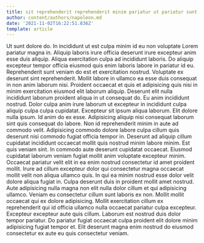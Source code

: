 ```yaml
---
title: sit reprehenderit reprehenderit minim pariatur ut pariatur sunt sint aliquip
author: content/authors/napoleon.md
date: '2021-11-02T16:22:51.836Z'
template: article
---
```


Ut sunt dolore do. In incididunt ut est culpa minim id eu non voluptate Lorem pariatur magna in. Aliquip laboris irure officia deserunt irure excepteur anim esse duis aliquip. Aliqua exercitation culpa ad incididunt laboris.
Do aliquip excepteur tempor officia eiusmod quis enim laboris labore in pariatur id eu. Reprehenderit sunt veniam do est et exercitation nostrud. Voluptate ex deserunt sint reprehenderit. Mollit labore in ullamco ea esse duis consequat in non anim laborum nisi.
Proident occaecat et quis et adipisicing quis nisi in minim exercitation eiusmod elit laborum aliquip. Deserunt elit nulla incididunt laborum proident aliqua in ut consequat do. Eu anim incididunt nostrud. Dolor culpa anim irure laborum ut excepteur in incididunt culpa aliquip culpa culpa cupidatat. Excepteur sit ipsum aliqua laborum. Elit dolore nulla ipsum.
Id anim do ex esse. Adipisicing aliquip nisi consequat laborum sint quis consequat do labore. Non id reprehenderit minim in aute ad commodo velit. Adipisicing commodo dolore labore culpa cillum quis deserunt nisi commodo fugiat officia tempor in. Deserunt ad aliquip cillum cupidatat incididunt occaecat mollit quis nostrud minim labore minim. Est quis veniam sint.
In commodo aute deserunt cupidatat occaecat. Eiusmod cupidatat laborum veniam fugiat mollit anim voluptate excepteur minim. Occaecat pariatur velit elit in ea enim nostrud consectetur id amet proident mollit. Irure ad cillum excepteur dolor qui consectetur magna occaecat mollit velit non aliqua ullamco quis. In qui ea minim nostrud esse dolor velit dolore aliqua fugiat in. Culpa deserunt duis in proident mollit amet nostrud.
Aute adipisicing nulla magna non elit nulla dolor cillum et qui adipisicing ullamco. Veniam eu consectetur cillum sunt laboris ex non. Mollit mollit occaecat qui ex dolore adipisicing. Mollit exercitation cillum ex reprehenderit qui id officia ullamco nulla occaecat pariatur culpa excepteur.
Excepteur excepteur aute quis cillum. Laborum est nostrud duis dolor tempor pariatur. Do pariatur fugiat occaecat culpa proident elit dolore minim adipisicing fugiat tempor et. Elit deserunt magna enim nostrud do eiusmod consectetur ex aute eu quis consectetur veniam.
